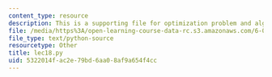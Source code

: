 ```yaml
---
content_type: resource
description: This is a supporting file for optimization problem and algorithms
file: /media/https%3A/open-learning-course-data-rc.s3.amazonaws.com/6-00sc-introduction-to-computer-science-and-programming-spring-2011/5322014fac2e79bd6aa08af9a654f4cc_lec18.py
file_type: text/python-source
resourcetype: Other
title: lec18.py
uid: 5322014f-ac2e-79bd-6aa0-8af9a654f4cc
---
```

